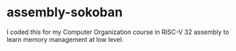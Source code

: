 # assembly-sokoban
I coded this for my Computer Organization course in RISC-V 32 assembly to learn memory management at low level.
